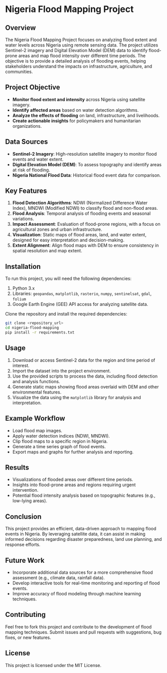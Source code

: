 # Nigeria Flood Mapping Project

## Overview
The Nigeria Flood Mapping Project focuses on analyzing flood extent and water levels across Nigeria using remote sensing data. The project utilizes Sentinel-2 imagery and Digital Elevation Model (DEM) data to identify flood-prone areas and map flood intensity over different time periods. The objective is to provide a detailed analysis of flooding events, helping stakeholders understand the impacts on infrastructure, agriculture, and communities.

## Project Objective
- **Monitor flood extent and intensity** across Nigeria using satellite imagery.
- **Identify affected areas** based on water detection algorithms.
- **Analyze the effects of flooding** on land, infrastructure, and livelihoods.
- **Create actionable insights** for policymakers and humanitarian organizations.

## Data Sources
- **Sentinel-2 Imagery**: High-resolution satellite imagery to monitor flood events and water extent.
- **Digital Elevation Model (DEM)**: To assess topography and identify areas at risk of flooding.
- **Nigeria National Flood Data**: Historical flood event data for comparison.

## Key Features
1. **Flood Detection Algorithms**: NDWI (Normalized Difference Water Index), MNDWI (Modified NDWI) to classify flood and non-flood areas.
2. **Flood Analysis**: Temporal analysis of flooding events and seasonal variations.
3. **Impact Assessment**: Evaluation of flood-prone regions, with a focus on agricultural zones and urban infrastructure.
4. **Visualization**: Static maps of flood areas, land, and water extent, designed for easy interpretation and decision-making.
5. **Extent Alignment**: Align flood maps with DEM to ensure consistency in spatial resolution and map extent.

## Installation
To run this project, you will need the following dependencies:

1. Python 3.x
2. Libraries: `geopandas`, `matplotlib`, `rasterio`, `numpy`, `sentinelsat`, `gdal`, `folium`
3. Google Earth Engine (GEE) API access for analyzing satellite data.
   
Clone the repository and install the required dependencies:

```bash
git clone <repository_url>
cd nigeria-flood-mapping
pip install -r requirements.txt
```

## Usage
1. Download or access Sentinel-2 data for the region and time period of interest.
2. Import the dataset into the project environment.
3. Use the provided scripts to process the data, including flood detection and analysis functions.
4. Generate static maps showing flood areas overlaid with DEM and other environmental features.
5. Visualize the data using the `matplotlib` library for analysis and interpretation.

## Example Workflow
- Load flood map images.
- Apply water detection indices (NDWI, MNDWI).
- Clip flood maps to a specific region in Nigeria.
- Generate a time series graph of flood events.
- Export maps and graphs for further analysis and reporting.

## Results
- Visualizations of flooded areas over different time periods.
- Insights into flood-prone areas and regions requiring urgent intervention.
- Potential flood intensity analysis based on topographic features (e.g., low-lying areas).

## Conclusion
This project provides an efficient, data-driven approach to mapping flood events in Nigeria. By leveraging satellite data, it can assist in making informed decisions regarding disaster preparedness, land use planning, and response efforts.

## Future Work
- Incorporate additional data sources for a more comprehensive flood assessment (e.g., climate data, rainfall data).
- Develop interactive tools for real-time monitoring and reporting of flood events.
- Improve accuracy of flood modeling through machine learning techniques.

## Contributing
Feel free to fork this project and contribute to the development of flood mapping techniques. Submit issues and pull requests with suggestions, bug fixes, or new features.

## License
This project is licensed under the MIT License.
